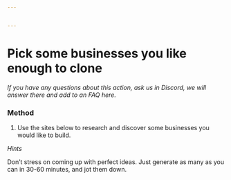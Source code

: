 ```yaml
---


---
```


<h1 id="pick-some-businesses-you-like-enough-to-clone">Pick some businesses you like enough to clone</h1>
<p><em>If you have any questions about this action, ask us in Discord, we will answer there and add to an FAQ here.</em></p>
<h3 id="method">Method</h3>
<ol>
<li>Use the sites below to research and discover some businesses you would like to build.</li>
</ol>
<p><em>Hints</em></p>
<p>Don’t stress on coming up with perfect ideas. Just generate as many as you can in 30-60 minutes, and jot them down.</p>

